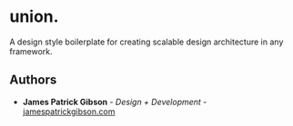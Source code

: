# union.

A design style boilerplate for creating scalable design architecture in any framework.

## Authors

- **James Patrick Gibson** - _Design + Development_ - [jamespatrickgibson.com](https://www.jamespatrickgibson.com)